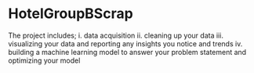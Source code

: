 # HotelGroupBScrap
The project includes; i. data acquisition ii. cleaning up your data iii. visualizing your data and reporting any insights you notice and trends iv. building a machine learning model to answer your problem statement and optimizing your model
